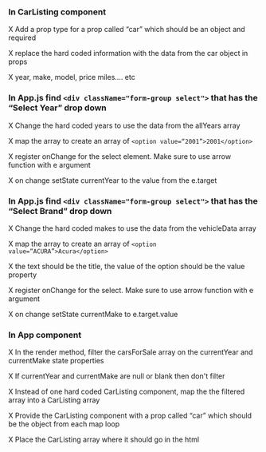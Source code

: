 
### In CarListing component
X Add a prop type for a prop called “car” which should be an object and required

X replace the hard coded information with the data from the car object in props

X year, make, model, price miles…. etc

### In App.js find `<div className="form-group select">` that has the “Select Year” drop down
X Change the hard coded years to use the data from the allYears array

X map the array to create an array of `<option value=“2001”>2001</option>`

X register onChange for the select element. Make sure to use arrow function with e argument

X on change setState currentYear to the value from the e.target


### In App.js find `<div className="form-group select">` that has the “Select Brand” drop down
X Change the hard coded makes to use the data from the vehicleData array

X map the array to create an array of `<option value=“ACURA”>Acura</option>`

X the text should be the title, the value of the option should be the value property

X register onChange for the select. Make sure to use arrow function with e argument

X on change setState currentMake to e.target.value

### In App component
X In the render method, filter the carsForSale array on the currentYear and currentMake state properties

X If currentYear and currentMake are null or blank then don't filter

X  Instead of one hard coded CarListing component, map the the filtered array into a CarListing array

X Provide the CarListing component with a prop called “car” which should be the object from each map loop

X Place the CarListing array where it should go in the html
